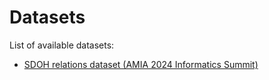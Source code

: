 # Datasets
List of available datasets:
- [SDOH relations dataset (AMIA 2024 Informatics Summit)](/datasets/amia-ic-2024)

